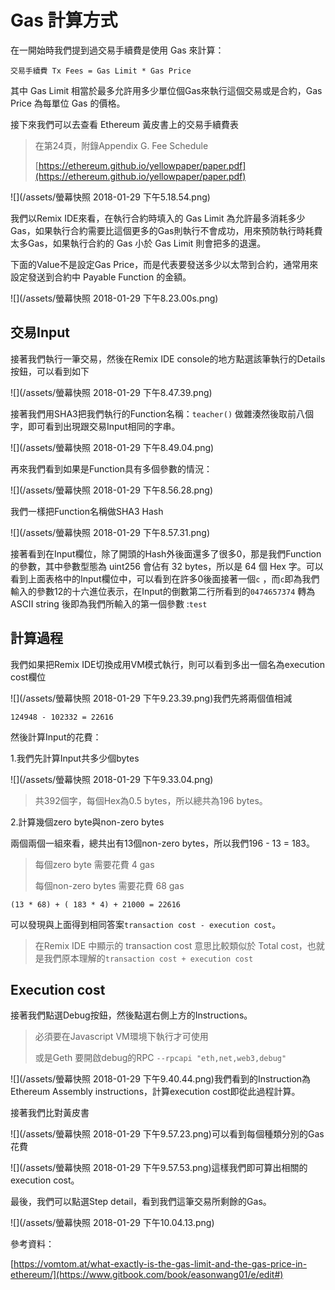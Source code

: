 # Gas 計算方式

在一開始時我們提到過交易手續費是使用 Gas 來計算：

```
交易手續費 Tx Fees = Gas Limit * Gas Price
```

其中 Gas Limit 相當於最多允許用多少單位個Gas來執行這個交易或是合約，Gas Price 為每單位 Gas 的價格。

接下來我們可以去查看 Ethereum 黃皮書上的交易手續費表

> 在第24頁，附錄Appendix G. Fee Schedule
>
> [https://ethereum.github.io/yellowpaper/paper.pdf](https://ethereum.github.io/yellowpaper/paper.pdf)

![](/assets/螢幕快照 2018-01-29 下午5.18.54.png)

我們以Remix IDE來看，在執行合約時填入的 Gas Limit 為允許最多消耗多少Gas，如果執行合約需要比這個更多的Gas則執行不會成功，用來預防執行時耗費太多Gas，如果執行合約的 Gas 小於 Gas Limit 則會把多的退還。

下面的Value不是設定Gas Price，而是代表要發送多少以太幣到合約，通常用來設定發送到合約中 Payable Function 的金額。

![](/assets/螢幕快照 2018-01-29 下午8.23.00s.png)

## 交易Input

接著我們執行一筆交易，然後在Remix IDE console的地方點選該筆執行的Details按鈕，可以看到如下

![](/assets/螢幕快照 2018-01-29 下午8.47.39.png)

接著我們用SHA3把我們執行的Function名稱：`teacher()` 做雜湊然後取前八個字，即可看到出現跟交易Input相同的字串。

![](/assets/螢幕快照 2018-01-29 下午8.49.04.png)

再來我們看到如果是Function具有多個參數的情況：

![](/assets/螢幕快照 2018-01-29 下午8.56.28.png)

我們一樣把Function名稱做SHA3 Hash

![](/assets/螢幕快照 2018-01-29 下午8.57.31.png)

接著看到在Input欄位，除了開頭的Hash外後面還多了很多0，那是我們Function的參數，其中參數型態為 uint256 會佔有 32 bytes，所以是 64 個 Hex 字。可以看到上面表格中的Input欄位中，可以看到在許多0後面接著一個`c` ，而`c`即為我們輸入的參數12的十六進位表示，在Input的倒數第二行所看到的`0474657374` 轉為ASCII string 後即為我們所輸入的第一個參數 :`test`

## 計算過程

我們如果把Remix IDE切換成用VM模式執行，則可以看到多出一個名為execution cost欄位

![](/assets/螢幕快照 2018-01-29 下午9.23.39.png)我們先將兩個值相減

```
124948 - 102332 = 22616
```

然後計算Input的花費：

1.我們先計算Input共多少個bytes

![](/assets/螢幕快照 2018-01-29 下午9.33.04.png)

> 共392個字，每個Hex為0.5 bytes，所以總共為196 bytes。

2.計算幾個zero byte與non-zero bytes

兩個兩個一組來看，總共出有13個non-zero bytes，所以我們196 - 13 = 183。

> 每個zero byte 需要花費 4 gas
>
> 每個non-zero bytes 需要花費 68 gas

```
(13 * 68) + ( 183 * 4) + 21000 = 22616
```

可以發現與上面得到相同答案`transaction cost - execution cost`。

> 在Remix IDE 中顯示的 transaction cost 意思比較類似於 Total cost，也就是我們原本理解的`transaction cost + execution cost`

## Execution cost

接著我們點選Debug按鈕，然後點選右側上方的Instructions。

> 必須要在Javascript VM環境下執行才可使用
>
> 或是Geth 要開啟debug的RPC `--rpcapi "eth,net,web3,debug"`

![](/assets/螢幕快照 2018-01-29 下午9.40.44.png)我們看到的Instruction為Ethereum Assembly instructions，計算execution cost即從此過程計算。

接著我們比對黃皮書

![](/assets/螢幕快照 2018-01-29 下午9.57.23.png)可以看到每個種類分別的Gas花費

![](/assets/螢幕快照 2018-01-29 下午9.57.53.png)這樣我們即可算出相關的execution cost。

最後，我們可以點選Step detail，看到我們這筆交易所剩餘的Gas。

![](/assets/螢幕快照 2018-01-29 下午10.04.13.png)

參考資料：

[https://vomtom.at/what-exactly-is-the-gas-limit-and-the-gas-price-in-ethereum/](https://www.gitbook.com/book/easonwang01/e/edit#)

